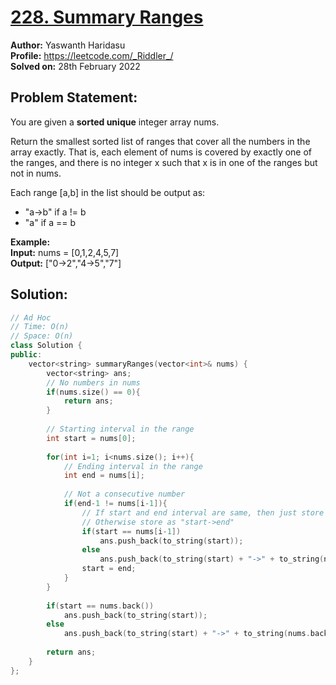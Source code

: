 # [228. Summary Ranges](https://leetcode.com/problems/summary-ranges/)

**Author:** Yaswanth Haridasu <br> 
**Profile:** https://leetcode.com/_Riddler_/ <br>
**Solved on:** 28th February 2022

## Problem Statement:
You are given a **sorted unique** integer array nums.

Return the smallest sorted list of ranges that cover all the numbers in the array exactly. That is, each element of nums is covered by exactly one of the ranges, and there is no integer x such that x is in one of the ranges but not in nums.

Each range [a,b] in the list should be output as:
- "a->b" if a != b
- "a" if a == b

**Example:** <br>
**Input:** nums = [0,1,2,4,5,7] <br>
**Output:**  ["0->2","4->5","7"]

## Solution: 
```cpp
// Ad Hoc
// Time: O(n)
// Space: O(n)
class Solution {
public:
    vector<string> summaryRanges(vector<int>& nums) {
        vector<string> ans;
        // No numbers in nums
        if(nums.size() == 0){
            return ans;
        }
        
        // Starting interval in the range
        int start = nums[0];
        
        for(int i=1; i<nums.size(); i++){
            // Ending interval in the range
            int end = nums[i];
            
            // Not a consecutive number
            if(end-1 != nums[i-1]){
                // If start and end interval are same, then just store that number
                // Otherwise store as "start->end"
                if(start == nums[i-1])
                    ans.push_back(to_string(start));
                else
                    ans.push_back(to_string(start) + "->" + to_string(nums[i-1]));
                start = end;
            }
        }
        
        if(start == nums.back())
            ans.push_back(to_string(start));
        else
            ans.push_back(to_string(start) + "->" + to_string(nums.back()));
        
        return ans;
    }
};
```
